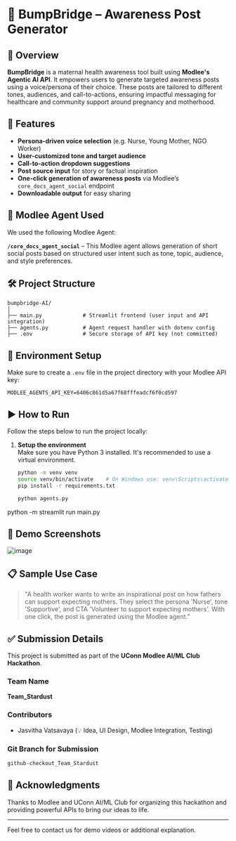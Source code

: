 # 🤱 BumpBridge – Awareness Post Generator

## 🧠 Overview
**BumpBridge** is a maternal health awareness tool built using **Modlee's Agentic AI API**. It empowers users to generate targeted awareness posts using a voice/persona of their choice. These posts are tailored to different tones, audiences, and call-to-actions, ensuring impactful messaging for healthcare and community support around pregnancy and motherhood.

## 🚀 Features
- **Persona-driven voice selection** (e.g. Nurse, Young Mother, NGO Worker)
- **User-customized tone and target audience**
- **Call-to-action dropdown suggestions**
- **Post source input** for story or factual inspiration
- **One-click generation of awareness posts** via Modlee’s `core_docs_agent_social` endpoint
- **Downloadable output** for easy sharing

## 🧩 Modlee Agent Used
We used the following Modlee Agent:

**`/core_docs_agent_social`** – This Modlee agent allows generation of short social posts based on structured user intent such as tone, topic, audience, and style preferences.

## 🛠️ Project Structure
```
bumpbridge-AI/
│
├── main.py             # Streamlit frontend (user input and API integration)
├── agents.py           # Agent request handler with dotenv config
├── .env                # Secure storage of API key (not committed)
```

## 🔐 Environment Setup
Make sure to create a `.env` file in the project directory with your Modlee API key:
```
MODLEE_AGENTS_API_KEY=6406c861d5a67f68fffeadcf6f0cd597
```

## ▶️ How to Run

Follow the steps below to run the project locally:

1. **Setup the environment**  
   Make sure you have Python 3 installed. It's recommended to use a virtual environment.
   ```bash
   python -m venv venv
   source venv/bin/activate    # On Windows use: venv\Scripts\activate
   pip install -r requirements.txt

   python agents.py

python -m streamlit run main.py



## 📸 Demo Screenshots
![image](https://github.com/user-attachments/assets/0d4ad05a-eabd-4b7d-879a-3a1f9bf06fe3)


## 📋 Sample Use Case
> "A health worker wants to write an inspirational post on how fathers can support expecting mothers. They select the persona 'Nurse', tone 'Supportive', and CTA 'Volunteer to support expecting mothers'. With one click, the post is generated using the Modlee agent."

## ✅ Submission Details
This project is submitted as part of the **UConn Modlee AI/ML Club Hackathon**.

### Team Name
**Team_Stardust**

### Contributors
- Jasvitha Vatsavaya (💡 Idea, UI Design, Modlee Integration, Testing)

### Git Branch for Submission
```bash
github-checkout_Team_Stardust
```

## 🙌 Acknowledgments
Thanks to Modlee and UConn AI/ML Club for organizing this hackathon and providing powerful APIs to bring our ideas to life.

---
Feel free to contact us for demo videos or additional explanation.
